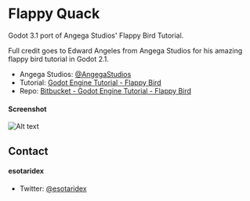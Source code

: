 # Flappy Quack
Godot 3.1 port of Angega Studios' Flappy Bird Tutorial.

Full credit goes to Edward Angeles from Angega Studios for his amazing flappy bird tutorial in Godot 2.1.
* Angega Studios: [@AngegaStudios](https://twitter.com/AngegaStudios)
* Tutorial: [Godot Engine Tutorial - Flappy Bird](https://www.youtube.com/playlist?list=PLv3l-oZCXaql20IlPe7gfBEzomnPSLekY)
* Repo: [Bitbucket - Godot Engine Tutorial - Flappy Bird](https://bitbucket.org/EdwardAngeles/godot-engine-tutorial-flappy-bird)

#### Screenshot
![Alt text](https://i.postimg.cc/yxy7Pv8D/flappy-quack-screenshot.png)

## Contact
#### esotaridex
* Twitter: [@esotaridex](https://twitter.com/esotaridex)
